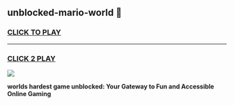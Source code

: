 
## unblocked-mario-world 👋
<h3>
<a href="https://premium.freeplayer.one?title=unblocked-mario-world&ref=14F">CLICK TO PLAY</a></h3>
<hr>

<h3>
<a href="https://premium.freeplayer.one?title=unblocked-mario-world&ref=14F">CLICK 2 PLAY</a>
  
</h3>

<a href="https://premium.freeplayer.one?title=unblocked-mario-world&ref=12F/"><img src="https://clearcache.store/games.png"></a>


**worlds hardest game unblocked: Your Gateway to Fun and Accessible Online Gaming**
